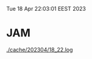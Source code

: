 Tue 18 Apr 22:03:01 EEST 2023
# JAM
<a href='./cache/202304/18_22.log'>./cache/202304/18_22.log</a>
